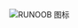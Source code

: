 ![RUNOOB 图标](http://m.qpic.cn/psc?/V10Hvo6u3TYz54/ruAMsa53pVQWN7FLK88i5v8vEgq9e5vRbwahoNMk4jzD*QSttkfXrPUoD6y2rjpjeYMnvsN2pITAnffOHesJaUFvyJJNBDkYz01bCoAiqbY!/b&bo=6ANYAugDWAIDByI!&rf=viewer_4)
